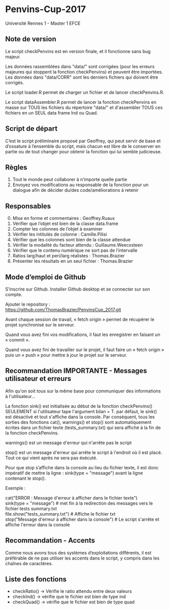 # Penvins-Cup-2017
Université Rennes 1 - Master 1 EFCE

## Note de version

Le script checkPenvins est en version finale, et il fonctionne sans bug majeur.

Les données rassemblées dans "data/" sont corrigées (pour les erreurs majeures qui stoppent la fonction checkPenvins) et peuvent être importées. Les données dans "data/CORR" sont les derniers fichiers qui doivent être corrigés.

Le script loader.R permet de charger un fichier et de lancer checkPenvins.R.

Le script dataAssembler.R permet de lancer la fonction checkPenvins en masse sur TOUS les fichiers du répertoire "data/" et d'assembler TOUS ces fichiers en un SEUL data frame Ind ou Quad.


## Script de départ

C’est le script préliminaire proposé par Geoffrey, qui peut servir de base et d’ossature à l’ensemble du script, mais chacun est libre de le conserver en partie ou de tout changer pour obtenir la fonction qui lui semble judicieuse.

## Règles

1. Tout le monde peut collaborer à n’importe quelle partie
2. Envoyez vos modifications au responsable de la fonction pour un dialogue afin de décider du/des code/améliorations à retenir

## Responsables

0. Mise en forme et commentaires : Geoffrey.Ruaux
1. Vérifier que l’objet est bien de la classe data.frame
2. Compter les colonnes de l’objet à examiner
3. Vérifier les intitulés de colonne : Camille.Pilisi
4. Vérifier que les colonnes sont bien de la classe attendue
5. Vérifier la modalité du facteur attendu : Guillaume.Weecxsteen
6. Vérifier que le contenu numérique ne sort pas de l’intervalle
7. Ratios larg/haut et peri/larg réalistes : Thomas.Brazier
8. Présenter les résultats en un seul fichier : Thomas.Brazier

## Mode d’emploi de Github

S’inscrire sur Github.
Installer Github desktop et se connecter sur son compte.

Ajouter le repository : https://github.com/ThomasBrazier/PenvinsCup_2017.git

Avant chaque session de travail, « fetch origin » permet de récupérer le projet synchronisé sur le serveur.

Quand vous avez fini vos modifications, il faut les enregistrer en faisant un « commit ».

Quand vous avez fini de travailler sur le projet, il faut faire un « fetch origin » puis un « push » pour mettre à jour le projet sur le serveur.

## Recommandation IMPORTANTE - Messages utilisateur et erreurs

Afin qu'on soit tous sur la même base pour communiquer des informations à l'utilisateur...

La fonction sink() est initialisée au début de la fonction checkPenvins() SEULEMENT si l'utilisateur tape l'argument bilan = T. par défaut, le sink() est désactivé et tout s'affiche dans la console. Par conséquent, tous les sorties des fonctions cat(), warnings() et stop() sont automatiquement écrites dans un fichier texte (tests_summary.txt) qui sera affiché à la fin de la fonction checkPenvins.

warnings() est un message d'erreur qui n'arrête pas le script

stop() est un message d'erreur qui arrête le script à l'endroit où il est placé. Tout ce qui vient après ne sera pas éxécuté.

Pour que stop s’affiche dans la console au lieu du fichier texte, il est donc impératif de mettre la ligne : sink(type = "message") avant la ligne contenant le stop().

Exemple :

cat("ERROR : Message d'erreur à afficher dans le fichier texte")  
sink(type = "message") # met fin à la redirection des messages vers le fichier tests summary.txt  
file.show("tests_summary.txt") # Affiche le fichier txt  
stop("Message d'erreur à afficher dans la console") # Le script s'arrête et affiche l'erreur dans la console  



## Recommandation - Accents

Comme nous avons tous des systèmes d’exploitations différents, il est préférable de ne pas utiliser les accents dans le script, y compris dans les chaînes de caractères.

## Liste des fonctions

* checkRatio() -> Vérifie le ratio attendu entre deux valeurs
* checkInd() -> vérifie que le fichier est bien de type ind
* checkQuad() -> vérifie que le fichier est bien de type quad
